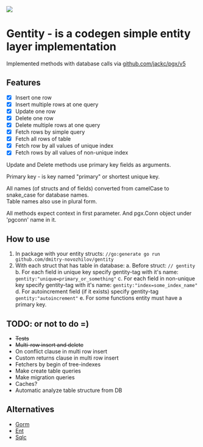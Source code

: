 ![](https://img.shields.io/static/v1?label=Coverage&message=82.5%&color=green)

# Gentity - is a codegen simple entity layer implementation 

Implemented methods with database calls via [github.com/jackc/pgx/v5](https://github.com/jackc/pgx)

## Features

- [x] Insert one row
- [x] Insert multiple rows at one query
- [x] Update one row
- [x] Delete one row
- [x] Delete multiple rows at one query
- [x] Fetch rows by simple query
- [x] Fetch all rows of table
- [x] Fetch row by all values of unique index
- [x] Fetch rows by all values of non-unique index

Update and Delete methods use primary key fields as arguments.

Primary key - is key named "primary" or shortest unique key.

All names (of structs and of fields) converted from camelCase to snake_case for database names.  
Table names also use in plural form.

All methods expect context in first parameter. And pgx.Conn object under 'pgconn' name in it.

## How to use

1. In package with your entity structs: `//go:generate go run github.com/dmitry-novozhilov/gentity`
2. With each struct that has table in database:
  a. Before struct: `// gentity`
  b. For each field in unique key specify gentity-tag with it's name: `gentity:"unique=primary_or_something"`
  c. For each field in non-unique key specify gentity-tag with it's name: `gentity:"index=some_index_name"`
  d. For autoincrement field (if it exists) specify gentity-tag `gentity:"autoincrement"`
  e. For some functions entity must have a primary key.

## TODO: or not to do =)

* ~~Tests~~
* ~~Multi-row insert and delete~~
* On conflict clause in multi row insert
* Custom returns clause in multi row insert
* Fetchers by begin of tree-indexes
* Make create table queries
* Make migration queries
* Caches?
* Automatic analyze table structure from DB


## Alternatives

* [Gorm](https://pkg.go.dev/gorm.io/gorm)
* [Ent](https://pkg.go.dev/entgo.io/ent)
* [Sqlc](https://pkg.go.dev/github.com/sqlc-dev/sqlc)
